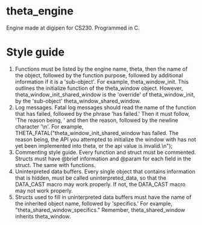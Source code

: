 
# theta_engine
 Engine made at digipen for CS230. Programmed in C.

# Style guide

 1. Functions must be listed by the engine name, theta, then the name of the object, followed by the function purpose, followed by additional information if it is a 'sub-object'. For example, theta_window_init. This outlines the initialize function of the theta_window object. However, theta_window_init_shared_window is the 'override' of theta_window_init, by the 'sub-object' theta_window_shared_window.
 2. Log messages. Fatal log messages should read the name of the function that has failed, followed by the phrase 'has failed.' Then it must follow, 'The reason being, ' and then the reason, followed by the newline character '\n'. For example, THETA_FATAL("theta_window_init_shared_window has failed. The reason being, the API you attempted to initialize the window with has not yet been implemented into theta, or the api value is invalid.\n");
 3. Commenting style guide. Every function and struct must be commented. Structs must have @brief information and @param for each field in the struct. The same with functions.
 4. Uninterpreted data buffers. Every single object that contains information that is hidden, must be called uninterpreted_data, so that the DATA_CAST macro may work properly. If not, the DATA_CAST macro may not work properly.
 5. Structs used to fill in uninterpreted data buffers must have the name of the inherited object name, followed by 'specifics.' For example, "theta_shared_window_specifics." Remember, theta_shared_window inherits theta_window.
